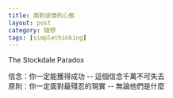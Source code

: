 ```yaml
---
title: 面對逆境的心態
layout: post
category: 隨想
tags: [simplethinking]
---
```

The Stockdale Paradox

信念：你一定能獲得成功 -- 這個信念千萬不可失去  
原則：你一定面對最殘忍的現實 -- 無論他們是什麼

